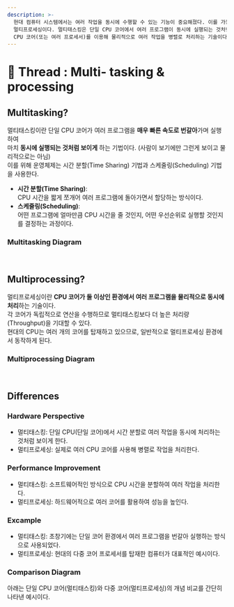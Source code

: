 ```yaml
---
description: >-
  현대 컴퓨터 시스템에서는 여러 작업을 동시에 수행할 수 있는 기능이 중요해졌다. 이를 가능하게 해주는 대표적인 기술이 멀티태스킹과
  멀티프로세싱이다. 멀티태스킹은 단일 CPU 코어에서 여러 프로그램이 동시에 실행되는 것처럼 보이도록 하는 기술이고, 멀티프로세싱은 여러
  CPU 코어(또는 여러 프로세서)를 이용해 물리적으로 여러 작업을 병렬로 처리하는 기술이다.
---
```


# 🤹 Thread : Multi- tasking & processing

## Multitasking?

멀티태스킹이란 단일 CPU 코어가 여러 프로그램을 **매우 빠른 속도로 번갈아**가며 실행하여 \
마치 **동시에 실행되는 것처럼 보이게** 하는 기법이다. (사람이 보기에만 그런게 보이고 물리적으로는 아님)\
이를 위해 운영체제는 시간 분할(Time Sharing) 기법과 스케줄링(Scheduling) 기법을 사용한다.

* **시간 분할(Time Sharing)**: \
  CPU 시간을 짧게 쪼개어 여러 프로그램에 돌아가면서 할당하는 방식이다.
* **스케줄링(Scheduling)**: \
  어떤 프로그램에 얼마만큼 CPU 시간을 줄 것인지, 어떤 우선순위로 실행할 것인지를 결정하는 과정이다.

### Multitasking Diagram

<figure><img src="../../../.gitbook/assets/스크린샷 2025-02-22 오후 8.21.42.png" alt=""><figcaption></figcaption></figure>

## Multiprocessing?

멀티프로세싱이란 **CPU 코어가 둘 이상인 환경에서 여러 프로그램을 물리적으로 동시에 처리**하는 기술이다. \
각 코어가 독립적으로 연산을 수행하므로 멀티태스킹보다 더 높은 처리량(Throughput)을 기대할 수 있다. \
현대의 CPU는 여러 개의 코어를 탑재하고 있으므로, 일반적으로 멀티프로세싱 환경에서 동작하게 된다.

### Multiprocessing Diagram

<figure><img src="../../../.gitbook/assets/스크린샷 2025-02-22 오후 8.22.43.png" alt=""><figcaption></figcaption></figure>

## Differences

### Hardware Perspective

* 멀티태스킹: 단일 CPU(단일 코어)에서 시간 분할로 여러 작업을 동시에 처리하는 것처럼 보이게 한다.
* 멀티프로세싱: 실제로 여러 CPU 코어를 사용해 병렬로 작업을 처리한다.

### Performance Improvement

* 멀티태스킹: 소프트웨어적인 방식으로 CPU 시간을 분할하여 여러 작업을 처리한다.
* 멀티프로세싱: 하드웨어적으로 여러 코어를 활용하여 성능을 높인다.

### Excample

* 멀티태스킹: 초창기에는 단일 코어 환경에서 여러 프로그램을 번갈아 실행하는 방식으로 사용되었다.
* 멀티프로세싱: 현대의 다중 코어 프로세서를 탑재한 컴퓨터가 대표적인 예시이다.

### Comparison Diagram

아래는 단일 CPU 코어(멀티태스킹)와 다중 코어(멀티프로세싱)의 개념 비교를 간단히 나타낸 예시이다.

<figure><img src="../../../.gitbook/assets/스크린샷 2025-02-22 오후 8.17.53.png" alt=""><figcaption></figcaption></figure>

